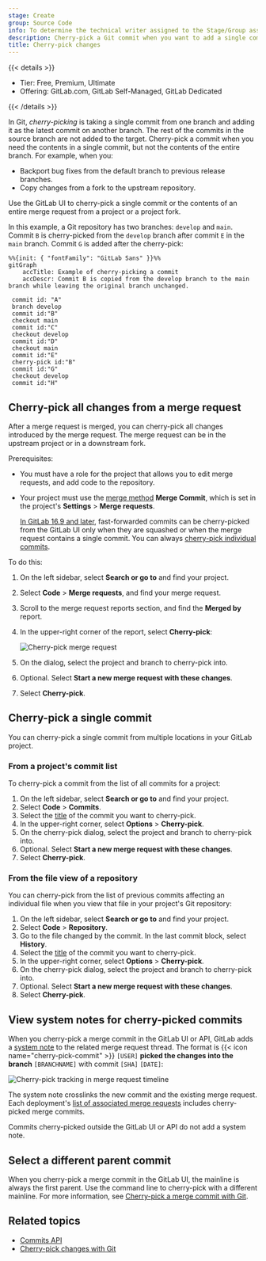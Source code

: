 ```yaml
---
stage: Create
group: Source Code
info: To determine the technical writer assigned to the Stage/Group associated with this page, see https://handbook.gitlab.com/handbook/product/ux/technical-writing/#assignments
description: Cherry-pick a Git commit when you want to add a single commit from one branch to another.
title: Cherry-pick changes
---
```


{{< details >}}

- Tier: Free, Premium, Ultimate
- Offering: GitLab.com, GitLab Self-Managed, GitLab Dedicated

{{< /details >}}

In Git, *cherry-picking* is taking a single commit from one branch and adding it
as the latest commit on another branch. The rest of the commits in the source branch
are not added to the target. Cherry-pick a commit when you need the
contents in a single commit, but not the contents of the entire branch. For example,
when you:

- Backport bug fixes from the default branch to previous release branches.
- Copy changes from a fork to the upstream repository.

Use the GitLab UI to cherry-pick a single commit or the contents of an entire merge request
from a project or a project fork.

In this example, a Git repository has two branches: `develop` and `main`.
Commit `B` is cherry-picked from the `develop` branch after commit `E` in the `main` branch.
Commit `G` is added after the cherry-pick:

```mermaid
%%{init: { "fontFamily": "GitLab Sans" }}%%
gitGraph
    accTitle: Example of cherry-picking a commit
    accDescr: Commit B is copied from the develop branch to the main branch while leaving the original branch unchanged.

 commit id: "A"
 branch develop
 commit id:"B"
 checkout main
 commit id:"C"
 checkout develop
 commit id:"D"
 checkout main
 commit id:"E"
 cherry-pick id:"B"
 commit id:"G"
 checkout develop
 commit id:"H"
```

## Cherry-pick all changes from a merge request

After a merge request is merged, you can cherry-pick all changes introduced
by the merge request. The merge request can be in the upstream project or in
a downstream fork.

Prerequisites:

- You must have a role for the project that allows you to edit merge requests, and add
  code to the repository.
- Your project must use the [merge method](methods/_index.md#fast-forward-merge) **Merge Commit**,
  which is set in the project's **Settings** > **Merge requests**.

  [In GitLab 16.9 and later](https://gitlab.com/gitlab-org/gitlab/-/issues/142152), fast-forwarded
  commits can be cherry-picked from the GitLab UI only when they are squashed or when the
  merge request contains a single commit.
  You can always [cherry-pick individual commits](#cherry-pick-a-single-commit).

To do this:

1. On the left sidebar, select **Search or go to** and find your project.
1. Select **Code** > **Merge requests**, and find your merge request.
1. Scroll to the merge request reports section, and find the **Merged by** report.
1. In the upper-right corner of the report, select **Cherry-pick**:

   ![Cherry-pick merge request](img/cherry_pick_v15_4.png)
1. On the dialog, select the project and branch to cherry-pick into.
1. Optional. Select **Start a new merge request with these changes**.
1. Select **Cherry-pick**.

## Cherry-pick a single commit

You can cherry-pick a single commit from multiple locations in your GitLab project.

### From a project's commit list

To cherry-pick a commit from the list of all commits for a project:

1. On the left sidebar, select **Search or go to** and find your project.
1. Select **Code** > **Commits**.
1. Select the [title](https://git-scm.com/docs/git-commit#_discussion) of the commit you want to cherry-pick.
1. In the upper-right corner, select **Options** > **Cherry-pick**.
1. On the cherry-pick dialog, select the project and branch to cherry-pick into.
1. Optional. Select **Start a new merge request with these changes**.
1. Select **Cherry-pick**.

### From the file view of a repository

You can cherry-pick from the list of previous commits affecting an individual file
when you view that file in your project's Git repository:

1. On the left sidebar, select **Search or go to** and find your project.
1. Select **Code** > **Repository**.
1. Go to the file changed by the commit. In the last commit block, select **History**.
1. Select the [title](https://git-scm.com/docs/git-commit#_discussion)
   of the commit you want to cherry-pick.
1. In the upper-right corner, select **Options** > **Cherry-pick**.
1. On the cherry-pick dialog, select the project and branch to cherry-pick into.
1. Optional. Select **Start a new merge request with these changes**.
1. Select **Cherry-pick**.

## View system notes for cherry-picked commits

When you cherry-pick a merge commit in the GitLab UI or API, GitLab adds a [system note](../system_notes.md)
to the related merge request thread. The format is {{< icon name="cherry-pick-commit" >}}
`[USER]` **picked the changes into the branch** `[BRANCHNAME]` with commit `[SHA]` `[DATE]`:

![Cherry-pick tracking in merge request timeline](img/cherry_pick_mr_timeline_v15_4.png)

The system note crosslinks the new commit and the existing merge request.
Each deployment's [list of associated merge requests](../../../api/deployments.md#list-of-merge-requests-associated-with-a-deployment)
includes cherry-picked merge commits.

Commits cherry-picked outside the GitLab UI or API do not add a system note.

## Select a different parent commit

When you cherry-pick a merge commit in the GitLab UI, the mainline is always the
first parent. Use the command line to cherry-pick with a different mainline. For more information, see [Cherry-pick a merge commit with Git](../../../topics/git/cherry_pick.md#cherry-pick-a-merge-commit).

## Related topics

- [Commits API](../../../api/commits.md#cherry-pick-a-commit)
- [Cherry-pick changes with Git](../../../topics/git/cherry_pick.md)
